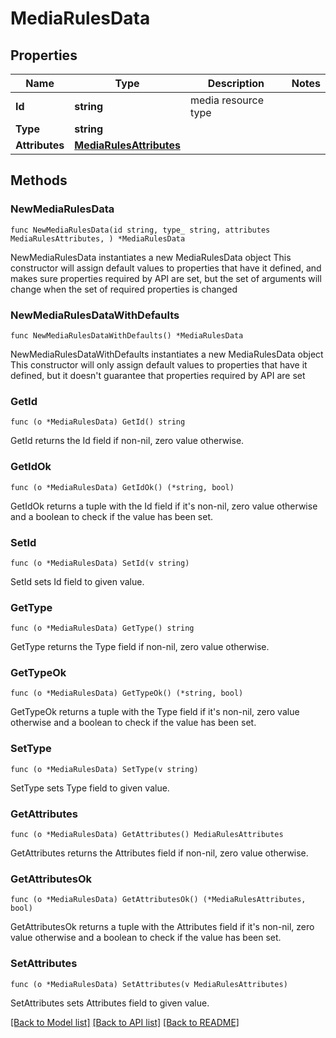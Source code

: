 # MediaRulesData

## Properties

Name | Type | Description | Notes
------------ | ------------- | ------------- | -------------
**Id** | **string** | media resource type | 
**Type** | **string** |  | 
**Attributes** | [**MediaRulesAttributes**](MediaRulesAttributes.md) |  | 

## Methods

### NewMediaRulesData

`func NewMediaRulesData(id string, type_ string, attributes MediaRulesAttributes, ) *MediaRulesData`

NewMediaRulesData instantiates a new MediaRulesData object
This constructor will assign default values to properties that have it defined,
and makes sure properties required by API are set, but the set of arguments
will change when the set of required properties is changed

### NewMediaRulesDataWithDefaults

`func NewMediaRulesDataWithDefaults() *MediaRulesData`

NewMediaRulesDataWithDefaults instantiates a new MediaRulesData object
This constructor will only assign default values to properties that have it defined,
but it doesn't guarantee that properties required by API are set

### GetId

`func (o *MediaRulesData) GetId() string`

GetId returns the Id field if non-nil, zero value otherwise.

### GetIdOk

`func (o *MediaRulesData) GetIdOk() (*string, bool)`

GetIdOk returns a tuple with the Id field if it's non-nil, zero value otherwise
and a boolean to check if the value has been set.

### SetId

`func (o *MediaRulesData) SetId(v string)`

SetId sets Id field to given value.


### GetType

`func (o *MediaRulesData) GetType() string`

GetType returns the Type field if non-nil, zero value otherwise.

### GetTypeOk

`func (o *MediaRulesData) GetTypeOk() (*string, bool)`

GetTypeOk returns a tuple with the Type field if it's non-nil, zero value otherwise
and a boolean to check if the value has been set.

### SetType

`func (o *MediaRulesData) SetType(v string)`

SetType sets Type field to given value.


### GetAttributes

`func (o *MediaRulesData) GetAttributes() MediaRulesAttributes`

GetAttributes returns the Attributes field if non-nil, zero value otherwise.

### GetAttributesOk

`func (o *MediaRulesData) GetAttributesOk() (*MediaRulesAttributes, bool)`

GetAttributesOk returns a tuple with the Attributes field if it's non-nil, zero value otherwise
and a boolean to check if the value has been set.

### SetAttributes

`func (o *MediaRulesData) SetAttributes(v MediaRulesAttributes)`

SetAttributes sets Attributes field to given value.



[[Back to Model list]](../README.md#documentation-for-models) [[Back to API list]](../README.md#documentation-for-api-endpoints) [[Back to README]](../README.md)


